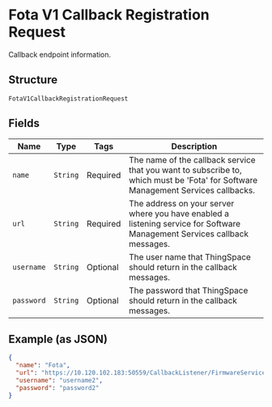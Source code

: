 
# Fota V1 Callback Registration Request

Callback endpoint information.

## Structure

`FotaV1CallbackRegistrationRequest`

## Fields

| Name | Type | Tags | Description |
|  --- | --- | --- | --- |
| `name` | `String` | Required | The name of the callback service that you want to subscribe to, which must be 'Fota' for Software Management Services callbacks. |
| `url` | `String` | Required | The address on your server where you have enabled a listening service for Software Management Services callback messages. |
| `username` | `String` | Optional | The user name that ThingSpace should return in the callback messages. |
| `password` | `String` | Optional | The password that ThingSpace should return in the callback messages. |

## Example (as JSON)

```json
{
  "name": "Fota",
  "url": "https://10.120.102.183:50559/CallbackListener/FirmwareServiceMessages.asmx",
  "username": "username2",
  "password": "password2"
}
```

